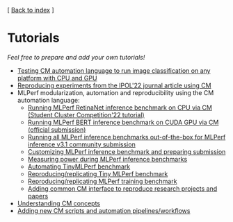 [ [Back to index](../README.md) ]

# Tutorials

*Feel free to prepare and add your own tutorials!*

* [Testing CM automation language to run image classification on any platform with CPU and GPU](modular-image-classification.md)
* [Reproducing experiments from the IPOL'22 journal article using CM](reproduce-research-paper-ipol.md)
* MLPerf modularization, automation and reproducibility using the CM automation language:
  * [Running MLPerf RetinaNet inference benchmark on CPU via CM (Student Cluster Competition'22 tutorial)](sc22-scc-mlperf.md)
  * [Running MLPerf BERT inference benchmark on CUDA GPU via CM (official submission)](https://github.com/mlcommons/ck/blob/master/cm-mlops/challenge/optimize-mlperf-inference-v3.1-2023/docs/generate-bert-submission.md)
  * [Running all MLPerf inference benchmarks out-of-the-box for MLPerf inference v3.1 community submission](../../cm-mlops/challenge/optimize-mlperf-inference-v3.1-2023/README.md)
  * [Customizing MLPerf inference benchmark and preparing submission](mlperf-inference-submission.md)
  * [Measuring power during MLPerf inference benchmarks](mlperf-inference-power-measurement.md)
  * [Automating TinyMLPerf benchmark](automate-mlperf-tiny.md)
  * [Reproducing/replicating Tiny MLPerf benchmark](reproduce-mlperf-tiny.md)
  * [Reproducing/replicating MLPerf training benchmark](reproduce-mlperf-training.md)
  * [Adding common CM interface to reproduce research projects and papers](common-interface-to-reproduce-research-projects.md)
* [Understanding CM concepts](concept.md)
* [Adding new CM scripts and automation pipelines/workflows](scripts.md)
